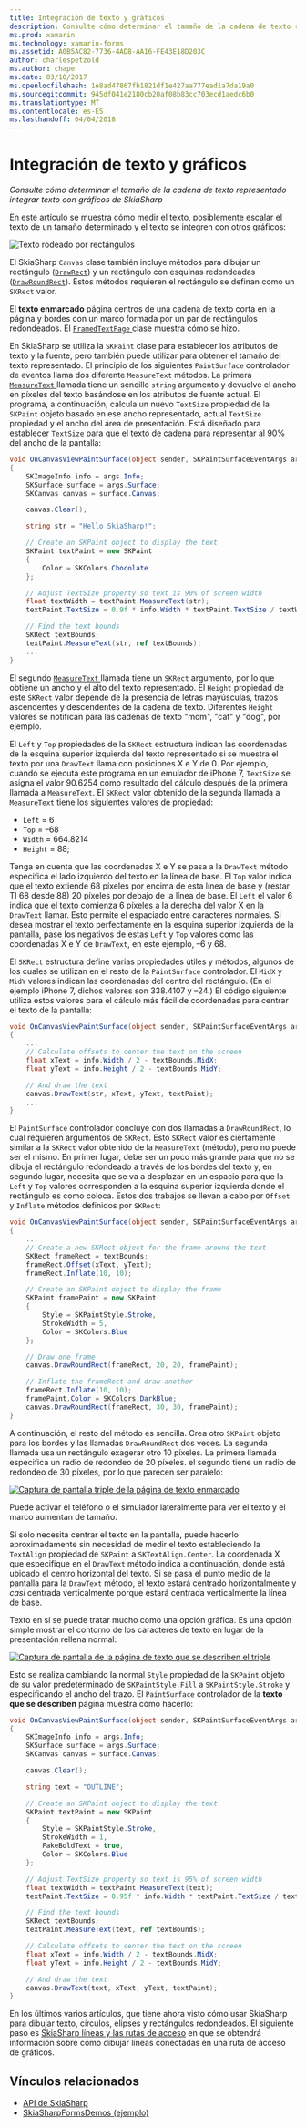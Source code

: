 ```yaml
---
title: Integración de texto y gráficos
description: Consulte cómo determinar el tamaño de la cadena de texto representado integrar texto con gráficos de SkiaSharp
ms.prod: xamarin
ms.technology: xamarin-forms
ms.assetid: A0B5AC82-7736-4AD8-AA16-FE43E18D203C
author: charlespetzold
ms.author: chape
ms.date: 03/10/2017
ms.openlocfilehash: 1e8ad47867fb1821df1e427aa777ead1a7da19a0
ms.sourcegitcommit: 945df041e2180cb20af08b83cc703ecd1aedc6b0
ms.translationtype: MT
ms.contentlocale: es-ES
ms.lasthandoff: 04/04/2018
---
```

# <a name="integrating-text-and-graphics"></a>Integración de texto y gráficos

_Consulte cómo determinar el tamaño de la cadena de texto representado integrar texto con gráficos de SkiaSharp_

En este artículo se muestra cómo medir el texto, posiblemente escalar el texto de un tamaño determinado y el texto se integren con otros gráficos:

![](text-images/textandgraphicsexample.png "Texto rodeado por rectángulos")

El SkiaSharp `Canvas` clase también incluye métodos para dibujar un rectángulo ([`DrawRect`](https://developer.xamarin.com/api/member/SkiaSharp.SKCanvas.DrawRect/p/SkiaSharp.SKRect/SkiaSharp.SKPaint/)) y un rectángulo con esquinas redondeadas ([`DrawRoundRect`](https://developer.xamarin.com/api/member/SkiaSharp.SKCanvas.DrawRoundRect/p/SkiaSharp.SKRect/System.Single/System.Single/SkiaSharp.SKPaint/)). Estos métodos requieren el rectángulo se definan como un `SKRect` valor.

El **texto enmarcado** página centros de una cadena de texto corta en la página y bordes con un marco formada por un par de rectángulos redondeados. El [ `FramedTextPage` ](https://github.com/xamarin/xamarin-forms-samples/blob/master/SkiaSharpForms/SkiaSharpFormsDemos/SkiaSharpFormsDemos/SkiaSharpFormsDemos/Basics/FramedTextPage.cs) clase muestra cómo se hizo.

En SkiaSharp se utiliza la `SKPaint` clase para establecer los atributos de texto y la fuente, pero también puede utilizar para obtener el tamaño del texto representado. El principio de los siguientes `PaintSurface` controlador de eventos llama dos diferente `MeasureText` métodos. La primera [ `MeasureText` ](https://developer.xamarin.com/api/member/SkiaSharp.SKPaint.MeasureText/p/System.String/) llamada tiene un sencillo `string` argumento y devuelve el ancho en píxeles del texto basándose en los atributos de fuente actual. El programa, a continuación, calcula un nuevo `TextSize` propiedad de la `SKPaint` objeto basado en ese ancho representado, actual `TextSize` propiedad y el ancho del área de presentación. Está diseñado para establecer `TextSize` para que el texto de cadena para representar al 90% del ancho de la pantalla:

```csharp
void OnCanvasViewPaintSurface(object sender, SKPaintSurfaceEventArgs args)
{
    SKImageInfo info = args.Info;
    SKSurface surface = args.Surface;
    SKCanvas canvas = surface.Canvas;

    canvas.Clear();

    string str = "Hello SkiaSharp!";

    // Create an SKPaint object to display the text
    SKPaint textPaint = new SKPaint
    {
        Color = SKColors.Chocolate
    };

    // Adjust TextSize property so text is 90% of screen width
    float textWidth = textPaint.MeasureText(str);
    textPaint.TextSize = 0.9f * info.Width * textPaint.TextSize / textWidth;

    // Find the text bounds
    SKRect textBounds;
    textPaint.MeasureText(str, ref textBounds);
    ...
}
```

El segundo [ `MeasureText` ](https://developer.xamarin.com/api/member/SkiaSharp.SKPaint.MeasureText/p/System.String/SkiaSharp.SKRect@/) llamada tiene un `SKRect` argumento, por lo que obtiene un ancho y el alto del texto representado. El `Height` propiedad de este `SKRect` valor depende de la presencia de letras mayúsculas, trazos ascendentes y descendentes de la cadena de texto. Diferentes `Height` valores se notifican para las cadenas de texto "mom", "cat" y "dog", por ejemplo.

El `Left` y `Top` propiedades de la `SKRect` estructura indican las coordenadas de la esquina superior izquierda del texto representado si se muestra el texto por una `DrawText` llama con posiciones X e Y de 0. Por ejemplo, cuando se ejecuta este programa en un emulador de iPhone 7, `TextSize` se asigna el valor 90.6254 como resultado del cálculo después de la primera llamada a `MeasureText`. El `SKRect` valor obtenido de la segunda llamada a `MeasureText` tiene los siguientes valores de propiedad:

- `Left` = 6
- `Top` = &ndash;68
- `Width` = 664.8214
- `Height` = 88;

Tenga en cuenta que las coordenadas X e Y se pasa a la `DrawText` método especifica el lado izquierdo del texto en la línea de base. El `Top` valor indica que el texto extiende 68 píxeles por encima de esta línea de base y (restar TI 68 desde 88) 20 píxeles por debajo de la línea de base. El `Left` el valor 6 indica que el texto comienza 6 píxeles a la derecha del valor X en la `DrawText` llamar. Esto permite el espaciado entre caracteres normales. Si desea mostrar el texto perfectamente en la esquina superior izquierda de la pantalla, pase los negativos de estas `Left` y `Top` valores como las coordenadas X e Y de `DrawText`, en este ejemplo, &ndash;6 y 68.

El `SKRect` estructura define varias propiedades útiles y métodos, algunos de los cuales se utilizan en el resto de la `PaintSurface` controlador. El `MidX` y `MidY` valores indican las coordenadas del centro del rectángulo. (En el ejemplo iPhone 7, dichos valores son 338.4107 y &ndash;24.) El código siguiente utiliza estos valores para el cálculo más fácil de coordenadas para centrar el texto de la pantalla:

```csharp
void OnCanvasViewPaintSurface(object sender, SKPaintSurfaceEventArgs args)
{
    ...
    // Calculate offsets to center the text on the screen
    float xText = info.Width / 2 - textBounds.MidX;
    float yText = info.Height / 2 - textBounds.MidY;

    // And draw the text
    canvas.DrawText(str, xText, yText, textPaint);
    ...
}
```

El `PaintSurface` controlador concluye con dos llamadas a `DrawRoundRect`, lo cual requieren argumentos de `SKRect`. Esto `SKRect` valor es ciertamente similar a la `SKRect` valor obtenido de la `MeasureText` (método), pero no puede ser el mismo. En primer lugar, debe ser un poco más grande para que no se dibuja el rectángulo redondeado a través de los bordes del texto y, en segundo lugar, necesita que se va a desplazar en un espacio para que la `Left` y `Top` valores corresponden a la esquina superior izquierda donde el rectángulo es como coloca. Estos dos trabajos se llevan a cabo por `Offset` y `Inflate` métodos definidos por `SKRect`:

```csharp
void OnCanvasViewPaintSurface(object sender, SKPaintSurfaceEventArgs args)
{
    ...
    // Create a new SKRect object for the frame around the text
    SKRect frameRect = textBounds;
    frameRect.Offset(xText, yText);
    frameRect.Inflate(10, 10);

    // Create an SKPaint object to display the frame
    SKPaint framePaint = new SKPaint
    {
        Style = SKPaintStyle.Stroke,
        StrokeWidth = 5,
        Color = SKColors.Blue
    };

    // Draw one frame
    canvas.DrawRoundRect(frameRect, 20, 20, framePaint);

    // Inflate the frameRect and draw another
    frameRect.Inflate(10, 10);
    framePaint.Color = SKColors.DarkBlue;
    canvas.DrawRoundRect(frameRect, 30, 30, framePaint);
}
```

A continuación, el resto del método es sencilla. Crea otro `SKPaint` objeto para los bordes y las llamadas `DrawRoundRect` dos veces. La segunda llamada usa un rectángulo exagerar otro 10 píxeles. La primera llamada especifica un radio de redondeo de 20 píxeles. el segundo tiene un radio de redondeo de 30 píxeles, por lo que parecen ser paralelo:

 [![](text-images/framedtext-small.png "Captura de pantalla triple de la página de texto enmarcado")](text-images/framedtext-large.png#lightbox "Triple captura de pantalla de la página de texto enmarcado")

Puede activar el teléfono o el simulador lateralmente para ver el texto y el marco aumentan de tamaño.

Si solo necesita centrar el texto en la pantalla, puede hacerlo aproximadamente sin necesidad de medir el texto estableciendo la `TextAlign` propiedad de `SKPaint` a `SKTextAlign.Center`. La coordenada X que especifique en el `DrawText` método indica a continuación, donde está ubicado el centro horizontal del texto. Si se pasa el punto medio de la pantalla para la `DrawText` método, el texto estará centrado horizontalmente y *casi* centrada verticalmente porque estará centrada verticalmente la línea de base.

Texto en sí se puede tratar mucho como una opción gráfica. Es una opción simple mostrar el contorno de los caracteres de texto en lugar de la presentación rellena normal:

[![](text-images/outlinedtext-small.png "Captura de pantalla de la página de texto que se describen el triple")](text-images/outlinedtext-large.png#lightbox "Triple captura de pantalla de la página de texto que se describen")

Esto se realiza cambiando la normal `Style` propiedad de la `SKPaint` objeto de su valor predeterminado de `SKPaintStyle.Fill` a `SKPaintStyle.Stroke` y especificando el ancho del trazo. El `PaintSurface` controlador de la **texto que se describen** página muestra cómo hacerlo:

```csharp
void OnCanvasViewPaintSurface(object sender, SKPaintSurfaceEventArgs args)
{
    SKImageInfo info = args.Info;
    SKSurface surface = args.Surface;
    SKCanvas canvas = surface.Canvas;

    canvas.Clear();

    string text = "OUTLINE";

    // Create an SKPaint object to display the text
    SKPaint textPaint = new SKPaint
    {
        Style = SKPaintStyle.Stroke,
        StrokeWidth = 1,
        FakeBoldText = true,
        Color = SKColors.Blue
    };

    // Adjust TextSize property so text is 95% of screen width
    float textWidth = textPaint.MeasureText(text);
    textPaint.TextSize = 0.95f * info.Width * textPaint.TextSize / textWidth;

    // Find the text bounds
    SKRect textBounds;
    textPaint.MeasureText(text, ref textBounds);

    // Calculate offsets to center the text on the screen
    float xText = info.Width / 2 - textBounds.MidX;
    float yText = info.Height / 2 - textBounds.MidY;

    // And draw the text
    canvas.DrawText(text, xText, yText, textPaint);
}
```

 En los últimos varios artículos, que tiene ahora visto cómo usar SkiaSharp para dibujar texto, círculos, elipses y rectángulos redondeados. El siguiente paso es [SkiaSharp líneas y las rutas de acceso](~/xamarin-forms/user-interface/graphics/skiasharp/paths/paths.md) en que se obtendrá información sobre cómo dibujar líneas conectadas en una ruta de acceso de gráficos.


## <a name="related-links"></a>Vínculos relacionados

- [API de SkiaSharp](https://developer.xamarin.com/api/root/SkiaSharp/)
- [SkiaSharpFormsDemos (ejemplo)](https://developer.xamarin.com/samples/xamarin-forms/SkiaSharpForms/Demos/)
